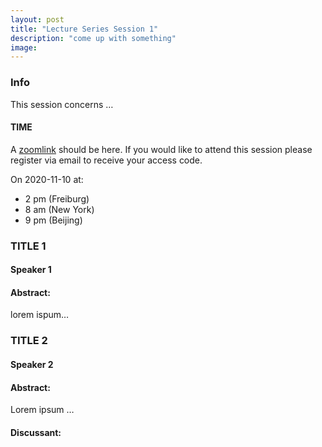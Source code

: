 ```yaml
---
layout: post
title: "Lecture Series Session 1"
description: "come up with something"
image: 
---
```


### Info
This session concerns …

#### TIME
A [zoomlink](link) should be here. If you would like to attend this session please register via email to receive your access code.

On 2020-11-10 at:
-  2 pm (Freiburg)
-  8 am (New York)
-  9 pm (Beijing)



###  TITLE 1
#### Speaker 1
#### Abstract:
lorem ispum…


### TITLE 2
#### Speaker 2
#### Abstract:
Lorem ipsum …

#### Discussant:
